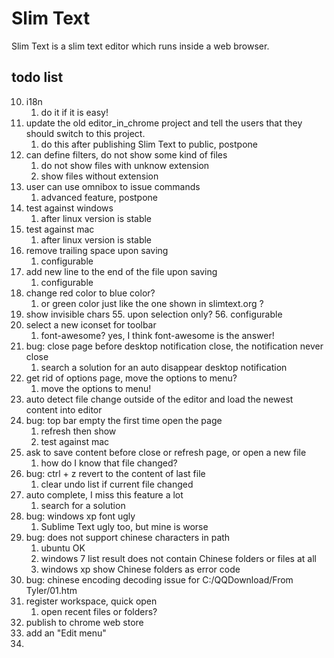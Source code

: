 # Slim Text

Slim Text is a slim text editor which runs inside a web browser.


## todo list

10. i18n
    1. do it if it is easy!
13. update the old editor_in_chrome project and tell the users that they should switch to this project.
    1. do this after publishing Slim Text to public, postpone
35. can define filters, do not show some kind of files
    1. do not show files with unknow extension
    2. show files without extension
40. user can use omnibox to issue commands
    1. advanced feature, postpone
45. test against windows
    1. after linux version is stable
46. test against mac
    1. after linux version is stable
51. remove trailing space upon saving
    1. configurable
52. add new line to the end of the file upon saving
    1. configurable
53. change red color to blue color?
    1. or green color just like the one shown in slimtext.org ?
54. show invisible chars
    55. upon selection only?
    56. configurable
61. select a new iconset for toolbar
    1. font-awesome? yes, I think font-awesome is the answer!
63. bug: close page before desktop notification close, the notification never close
    1. search a solution for an auto disappear desktop notification
66. get rid of options page, move the options to menu?
    1. move the options to menu!
68. auto detect file change outside of the editor and load the newest content into editor
74. bug: top bar empty the first time open the page
    1. refresh then show
    2. test against mac
80. ask to save content before close or refresh page, or open a new file
    1. how do I know that file changed?
81. bug: ctrl + z revert to the content of last file
    1. clear undo list if current file changed
83. auto complete, I miss this feature a lot
    1. search for a solution
84. bug: windows xp font ugly
    1. Sublime Text ugly too, but mine is worse
85. bug: does not support chinese characters in path
    1. ubuntu OK
    2. windows 7 list result does not contain Chinese folders or files at all
    3. windows xp show Chinese folders as error code
86. bug: chinese encoding decoding issue for C:/QQDownload/From Tyler/01.htm
87. register workspace, quick open
    1. open recent files or folders?
88. publish to chrome web store
89. add an "Edit menu"
90. 
